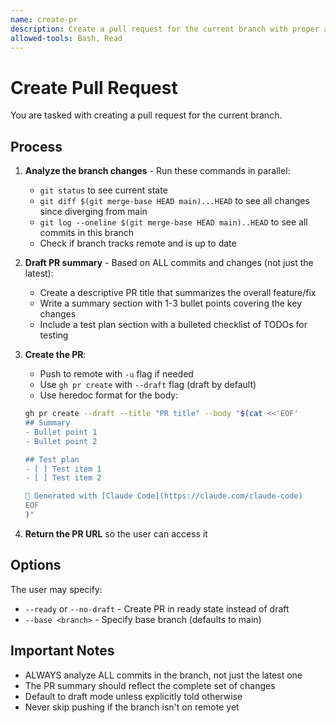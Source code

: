 ```yaml
---
name: create-pr
description: Create a pull request for the current branch with proper analysis and formatting
allowed-tools: Bash, Read
---
```


# Create Pull Request

You are tasked with creating a pull request for the current branch.

## Process

1. **Analyze the branch changes** - Run these commands in parallel:
   - `git status` to see current state
   - `git diff $(git merge-base HEAD main)...HEAD` to see all changes since diverging from main
   - `git log --oneline $(git merge-base HEAD main)..HEAD` to see all commits in this branch
   - Check if branch tracks remote and is up to date

2. **Draft PR summary** - Based on ALL commits and changes (not just the latest):
   - Create a descriptive PR title that summarizes the overall feature/fix
   - Write a summary section with 1-3 bullet points covering the key changes
   - Include a test plan section with a bulleted checklist of TODOs for testing

3. **Create the PR**:
   - Push to remote with `-u` flag if needed
   - Use `gh pr create` with `--draft` flag (draft by default)
   - Use heredoc format for the body:
   ```bash
   gh pr create --draft --title "PR title" --body "$(cat <<'EOF'
   ## Summary
   - Bullet point 1
   - Bullet point 2

   ## Test plan
   - [ ] Test item 1
   - [ ] Test item 2

   🤖 Generated with [Claude Code](https://claude.com/claude-code)
   EOF
   )"
   ```

4. **Return the PR URL** so the user can access it

## Options

The user may specify:
- `--ready` or `--no-draft` - Create PR in ready state instead of draft
- `--base <branch>` - Specify base branch (defaults to main)

## Important Notes

- ALWAYS analyze ALL commits in the branch, not just the latest one
- The PR summary should reflect the complete set of changes
- Default to draft mode unless explicitly told otherwise
- Never skip pushing if the branch isn't on remote yet
